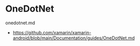 # OneDotNet

onedotnet.md

*   https://github.com/xamarin/xamarin-android/blob/main/Documentation/guides/OneDotNet.md